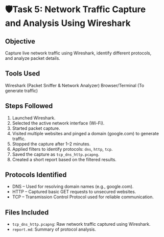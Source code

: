 # 🛡Task 5: Network Traffic Capture and Analysis Using Wireshark

##  Objective
Capture live network traffic using Wireshark, identify different protocols, and analyze packet details.

## Tools Used
 Wireshark (Packet Sniffer & Network Analyzer)
 Browser/Terminal (To generate traffic)
 
## Steps Followed
1. Launched Wireshark.
2. Selected the active network interface (Wi-Fi).
3. Started packet capture.
4. Visited multiple websites and pinged a domain (google.com) to generate traffic.
5. Stopped the capture after 1–2 minutes.
6. Applied filters to identify protocols: `dns`, `http`, `tcp`.
7. Saved the capture as `tcp_dns_http.pcapng`.
8. Created a short report based on the filtered results.

## Protocols Identified
- DNS – Used for resolving domain names (e.g., google.com).
- HTTP – Captured basic GET requests to unsecured websites.
- TCP – Transmission Control Protocol used for reliable communication.

## Files Included
- `tcp_dns_http.pcapng`: Raw network traffic captured using Wireshark.
- `report.md`: Summary of protocol analysis.
